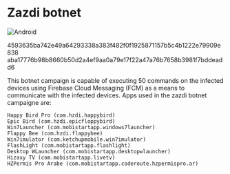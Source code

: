 # Zazdi botnet
![Android](https://img.shields.io/badge/Android-3DDC84?style=for-the-badge&logo=android&logoColor=white)

4593635ba742e49a64293338a383f482f0f1925871157b5c4b1222e79909e838 aba17776b98b8660b50d2a4ef9aa0a79e17f22a47a76b7658b3981f7bddeadd6

This botnet campaign is capable of executing 50 commands on the infected devices using Firebase Cloud Messaging (FCM) as a means to communicate with the infected devices. Apps used in the zazdi botnet campaigne are:

    Happy Bird Pro (com.hzdi.happybird)
    Epic Bird (com.hzdi.epicfloppybird)
    Win7Launcher (com.mobistartapp.windows7launcher)
    Flappy Bee (com.hzdi.flappybee)
    Win7imulator (com.ketchupmobile.win7imulator)
    FlashLight (com.mobistartapp.flashlight)
    Desktop WLauncher (com.mobistartapp.desktopwlauncher)
    Hizaxy TV (com.mobistartapp.livetv)
    HZPermis Pro Arabe (com.mobistartapp.coderoute.hzpermispro.ar)
